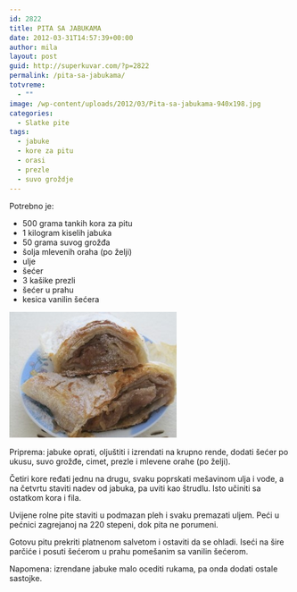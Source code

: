 ```yaml
---
id: 2822
title: PITA SA JABUKAMA
date: 2012-03-31T14:57:39+00:00
author: mila
layout: post
guid: http://superkuvar.com/?p=2822
permalink: /pita-sa-jabukama/
totvreme:
  - ""
image: /wp-content/uploads/2012/03/Pita-sa-jabukama-940x198.jpg
categories:
  - Slatke pite
tags:
  - jabuke
  - kore za pitu
  - orasi
  - prezle
  - suvo groždje
---
```

Potrebno je:

  * 500 grama tankih kora za pitu
  * 1 kilogram kiselih jabuka
  * 50 grama suvog grožđa
  * šolja mlevenih oraha (po želji)
  * ulje
  * šećer
  * 3 kašike prezli
  * šećer u prahu
  * kesica vanilin šećera

<img class="alignnone size-medium wp-image-2833" title="Pita sa jabukama" src="/wp-content/uploads/2012/03/Pita-sa-jabukama-300x225.jpg" alt="" width="300" height="225" /> 

Priprema: jabuke oprati, oljuštiti i izrendati na krupno rende, dodati šećer po ukusu, suvo grožđe, cimet, prezle i mlevene orahe (po želji).

Četiri kore ređati jednu na drugu, svaku poprskati mešavinom ulja i vode, a na četvrtu staviti nadev od jabuka, pa uviti kao štrudlu. Isto učiniti sa ostatkom kora i fila.

Uvijene rolne pite staviti u podmazan pleh i svaku premazati uljem. Peći u pećnici zagrejanoj na 220 stepeni, dok pita ne porumeni.

Gotovu pitu prekriti platnenom salvetom i ostaviti da se ohladi. Iseći na šire parčiće i posuti šećerom u prahu pomešanim sa vanilin šećerom.

Napomena: izrendane jabuke malo ocediti rukama, pa onda dodati ostale sastojke.